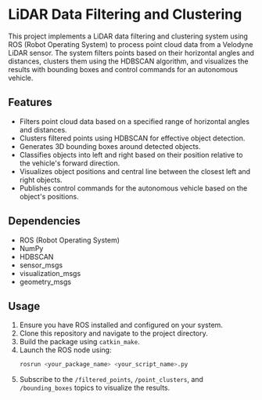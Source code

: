 # LiDAR Data Filtering and Clustering

This project implements a LiDAR data filtering and clustering system using ROS (Robot Operating System) to process point cloud data from a Velodyne LiDAR sensor. The system filters points based on their horizontal angles and distances, clusters them using the HDBSCAN algorithm, and visualizes the results with bounding boxes and control commands for an autonomous vehicle.

## Features

- Filters point cloud data based on a specified range of horizontal angles and distances.
- Clusters filtered points using HDBSCAN for effective object detection.
- Generates 3D bounding boxes around detected objects.
- Classifies objects into left and right based on their position relative to the vehicle's forward direction.
- Visualizes object positions and central line between the closest left and right objects.
- Publishes control commands for the autonomous vehicle based on the object's positions.

## Dependencies

- ROS (Robot Operating System)
- NumPy
- HDBSCAN
- sensor_msgs
- visualization_msgs
- geometry_msgs

## Usage

1. Ensure you have ROS installed and configured on your system.
2. Clone this repository and navigate to the project directory.
3. Build the package using `catkin_make`.
4. Launch the ROS node using:
   ```bash
   rosrun <your_package_name> <your_script_name>.py
   ```
5. Subscribe to the `/filtered_points`, `/point_clusters`, and `/bounding_boxes` topics to visualize the results.
